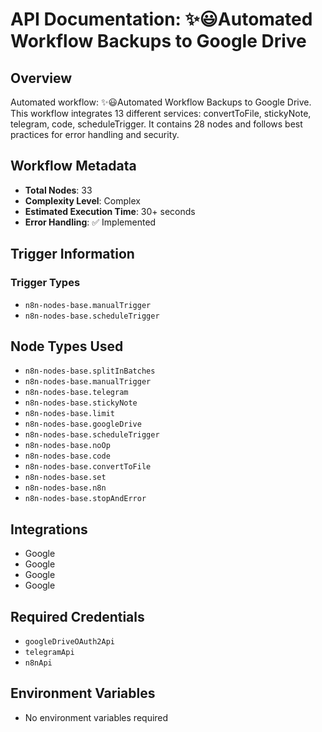 # API Documentation: ✨😃Automated Workflow Backups to Google Drive

## Overview
Automated workflow: ✨😃Automated Workflow Backups to Google Drive. This workflow integrates 13 different services: convertToFile, stickyNote, telegram, code, scheduleTrigger. It contains 28 nodes and follows best practices for error handling and security.

## Workflow Metadata
- **Total Nodes**: 33
- **Complexity Level**: Complex
- **Estimated Execution Time**: 30+ seconds
- **Error Handling**: ✅ Implemented

## Trigger Information
### Trigger Types
- `n8n-nodes-base.manualTrigger`
- `n8n-nodes-base.scheduleTrigger`

## Node Types Used
- `n8n-nodes-base.splitInBatches`
- `n8n-nodes-base.manualTrigger`
- `n8n-nodes-base.telegram`
- `n8n-nodes-base.stickyNote`
- `n8n-nodes-base.limit`
- `n8n-nodes-base.googleDrive`
- `n8n-nodes-base.scheduleTrigger`
- `n8n-nodes-base.noOp`
- `n8n-nodes-base.code`
- `n8n-nodes-base.convertToFile`
- `n8n-nodes-base.set`
- `n8n-nodes-base.n8n`
- `n8n-nodes-base.stopAndError`

## Integrations
- Google
- Google
- Google
- Google

## Required Credentials
- `googleDriveOAuth2Api`
- `telegramApi`
- `n8nApi`

## Environment Variables
- No environment variables required

